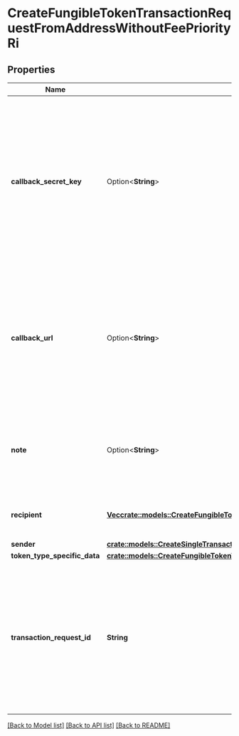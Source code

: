 # CreateFungibleTokenTransactionRequestFromAddressWithoutFeePriorityRi

## Properties

Name | Type | Description | Notes
------------ | ------------- | ------------- | -------------
**callback_secret_key** | Option<**String**> | Represents the Secret Key value provided by the customer. This field is used for security purposes during the callback notification, in order to prove the sender of the callback as Crypto APIs. For more information please see our [Documentation](https://developers.cryptoapis.io/technical-documentation/general-information/callbacks#callback-security). | [optional]
**callback_url** | Option<**String**> | Represents the URL that is set by the customer where the callback will be received at. The callback notification will be received only if and when the event occurs. `We support ONLY httpS type of protocol`. | [optional]
**note** | Option<**String**> | Represents an optional note to add a free text in, explaining or providing additional detail on the transaction request. | [optional]
**recipient** | [**Vec<crate::models::CreateFungibleTokenTransactionRequestFromAddressWithoutFeePriorityRiRecipient>**](CreateFungibleTokenTransactionRequestFromAddressWithoutFeePriorityRI_recipient.md) | Defines the destination for the transaction, i.e. the recipient(s). | 
**sender** | [**crate::models::CreateSingleTransactionRequestFromAddressWithoutFeePriorityRiSender**](CreateSingleTransactionRequestFromAddressWithoutFeePriorityRI_sender.md) |  | 
**token_type_specific_data** | [**crate::models::CreateFungibleTokenTransactionRequestFromAddressWithoutFeePriorityRis**](CreateFungibleTokenTransactionRequestFromAddressWithoutFeePriorityRIS.md) |  | 
**transaction_request_id** | **String** | Represents a unique identifier of the transaction request (the request sent to make a transaction), which helps in identifying which callback and which `referenceId` concern that specific transaction request. | 

[[Back to Model list]](../README.md#documentation-for-models) [[Back to API list]](../README.md#documentation-for-api-endpoints) [[Back to README]](../README.md)


